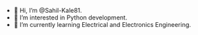 - 👋 Hi, I’m @Sahil-Kale81.
- 👀 I’m interested in Python development.
- 🌱 I’m currently learning Electrical and Electronics Engineering.

<!---
Sahil-Kale81/Sahil-Kale81 is a ✨ special ✨ repository because its `README.md` (this file) appears on your GitHub profile.
You can click the Preview link to take a look at your changes.
--->
